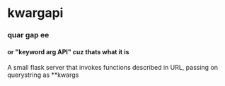 # kwargapi
### quar gap ee
#### or "keyword arg API" cuz thats what it is

A small flask server that invokes functions described in URL, passing on querystring as **kwargs
